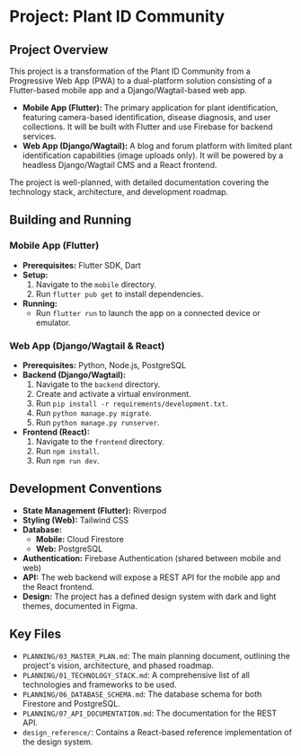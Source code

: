 # Project: Plant ID Community

## Project Overview

This project is a transformation of the Plant ID Community from a Progressive Web App (PWA) to a dual-platform solution consisting of a Flutter-based mobile app and a Django/Wagtail-based web app.

*   **Mobile App (Flutter):** The primary application for plant identification, featuring camera-based identification, disease diagnosis, and user collections. It will be built with Flutter and use Firebase for backend services.
*   **Web App (Django/Wagtail):** A blog and forum platform with limited plant identification capabilities (image uploads only). It will be powered by a headless Django/Wagtail CMS and a React frontend.

The project is well-planned, with detailed documentation covering the technology stack, architecture, and development roadmap.

## Building and Running

### Mobile App (Flutter)

*   **Prerequisites:** Flutter SDK, Dart
*   **Setup:**
    1.  Navigate to the `mobile` directory.
    2.  Run `flutter pub get` to install dependencies.
*   **Running:**
    *   Run `flutter run` to launch the app on a connected device or emulator.

### Web App (Django/Wagtail & React)

*   **Prerequisites:** Python, Node.js, PostgreSQL
*   **Backend (Django/Wagtail):**
    1.  Navigate to the `backend` directory.
    2.  Create and activate a virtual environment.
    3.  Run `pip install -r requirements/development.txt`.
    4.  Run `python manage.py migrate`.
    5.  Run `python manage.py runserver`.
*   **Frontend (React):**
    1.  Navigate to the `frontend` directory.
    2.  Run `npm install`.
    3.  Run `npm run dev`.

## Development Conventions

*   **State Management (Flutter):** Riverpod
*   **Styling (Web):** Tailwind CSS
*   **Database:**
    *   **Mobile:** Cloud Firestore
    *   **Web:** PostgreSQL
*   **Authentication:** Firebase Authentication (shared between mobile and web)
*   **API:** The web backend will expose a REST API for the mobile app and the React frontend.
*   **Design:** The project has a defined design system with dark and light themes, documented in Figma.

## Key Files

*   `PLANNING/03_MASTER_PLAN.md`: The main planning document, outlining the project's vision, architecture, and phased roadmap.
*   `PLANNING/01_TECHNOLOGY_STACK.md`: A comprehensive list of all technologies and frameworks to be used.
*   `PLANNING/06_DATABASE_SCHEMA.md`: The database schema for both Firestore and PostgreSQL.
*   `PLANNING/07_API_DOCUMENTATION.md`: The documentation for the REST API.
*   `design_reference/`: Contains a React-based reference implementation of the design system.
